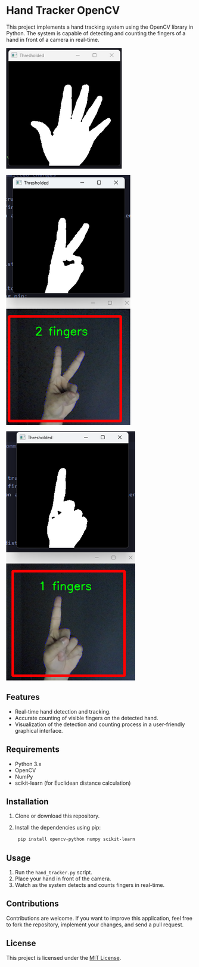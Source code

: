 # Hand Tracker OpenCV

This project implements a hand tracking system using the OpenCV library in Python. The system is capable of detecting and counting the fingers of a hand in front of a camera in real-time.

![alt text](image.png)

![alt text](image-1.png)

![alt text](image-2.png)

## Features

- Real-time hand detection and tracking.
- Accurate counting of visible fingers on the detected hand.
- Visualization of the detection and counting process in a user-friendly graphical interface.

## Requirements

- Python 3.x
- OpenCV
- NumPy
- scikit-learn (for Euclidean distance calculation)

## Installation

1. Clone or download this repository.
2. Install the dependencies using pip:

   ```bash
    pip install opencv-python numpy scikit-learn
   ```

## Usage

1. Run the `hand_tracker.py` script.
2. Place your hand in front of the camera.
3. Watch as the system detects and counts fingers in real-time.

## Contributions

Contributions are welcome. If you want to improve this application, feel free to fork the repository, implement your changes, and send a pull request.

## License

This project is licensed under the [MIT License](LICENSE).

